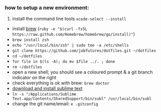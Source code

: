 ### how to setup a new environment:

1. install the command line tools `xcode-select --install`
- install [brew](brew.sh) (`ruby -e "$(curl -fsSL https://raw.github.com/Homebrew/homebrew/go/install)"`)
- `brew install zsh`
- `echo "/usr/local/bin/zsh" | sudo tee -a /etc/shells`
- `git clone https://github.com/jobfutures/dotfiles.git ~/dotfiles`
- `cd ~/dotfiles`
- `for file in $(ls -A); do mv $file ../. ; done`
- `rm ~/dotfiles`
- open a new shell; you should see a coloured prompt & a git branch indicator on the right
- check everything is ok with brew: `brew doctor`
- [download and install sublime text](http://www.sublimetext.com/3)
- `ln -s "/Applications/Sublime Text.app/Contents/SharedSupport/bin/subl" /usr/local/bin/subl`
- change the git name/email: `e .gitconfig`
